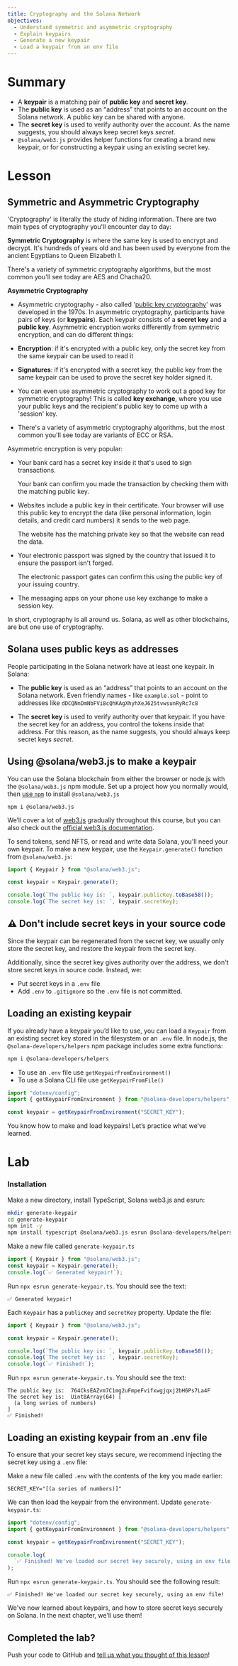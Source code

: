 ```yaml
---
title: Cryptography and the Solana Network
objectives:
  - Understand symmetric and asymmetric cryptography
  - Explain keypairs
  - Generate a new keypair
  - Load a keypair from an env file
---
```


# Summary

- A **keypair** is a matching pair of **public key** and **secret key**.
- The **public key** is used as an “address” that points to an account on the
  Solana network. A public key can be shared with anyone.
- The **secret key** is used to verify authority over the account. As the name
  suggests, you should always keep secret keys _secret_.
- `@solana/web3.js` provides helper functions for creating a brand new keypair,
  or for constructing a keypair using an existing secret key.

# Lesson

## Symmetric and Asymmetric Cryptography

'Cryptography' is literally the study of hiding information. There are two main
types of cryptography you'll encounter day to day:

**Symmetric Cryptography** is where the same key is used to encrypt and decrypt.
It's hundreds of years old and has been used by everyone from the ancient
Egyptians to Queen Elizabeth I.

There's a variety of symmetric cryptography algorithms, but the most common
you'll see today are AES and Chacha20.

**Asymmetric Cryptography**

- Asymmetric cryptography - also called
  '[public key cryptography](https://en.wikipedia.org/wiki/Public-key_cryptography)'
  was developed in the 1970s. In asymmetric cryptography, participants have
  pairs of keys (or **keypairs**). Each keypair consists of a **secret key** and
  a **public key**. Asymmetric encryption works differently from symmetric
  encryption, and can do different things:

- **Encryption**: if it's encrypted with a public key, only the secret key from
  the same keypair can be used to read it
- **Signatures**: if it's encrypted with a secret key, the public key from the
  same keypair can be used to prove the secret key holder signed it.
- You can even use asymmetric cryptography to work out a good key for symmetric
  cryptography! This is called **key exchange**, where you use your public keys
  and the recipient's public key to come up with a 'session' key.
- There's a variety of asymmetric cryptography algorithms, but the most common
  you'll see today are variants of ECC or RSA.

Asymmetric encryption is very popular:

- Your bank card has a secret key inside it that's used to sign transactions.

  Your bank can confirm you made the transaction by checking them with the
  matching public key.

- Websites include a public key in their certificate. Your browser will use this
  public key to encrypt the data (like personal information, login details, and
  credit card numbers) it sends to the web page.

  The website has the matching private key so that the website can read the
  data.

- Your electronic passport was signed by the country that issued it to ensure
  the passport isn't forged.

  The electronic passport gates can confirm this using the public key of your
  issuing country.

- The messaging apps on your phone use key exchange to make a session key.

In short, cryptography is all around us. Solana, as well as other blockchains,
are but one use of cryptography.

## Solana uses public keys as addresses

<!-- ![Solana wallet addresses](/public/assets/courses/unboxed/wallet-addresses.svg) -->

People participating in the Solana network have at least one keypair. In Solana:

- The **public key** is used as an “address” that points to an account on the
  Solana network. Even friendly names - like `example.sol` - point to addresses
  like `dDCQNnDmNbFVi8cQhKAgXhyhXeJ625tvwsunRyRc7c8`

- The **secret key** is used to verify authority over that keypair. If you have
  the secret key for an address, you control the tokens inside that address. For
  this reason, as the name suggests, you should always keep secret keys
  _secret_.

## Using @solana/web3.js to make a keypair

You can use the Solana blockchain from either the browser or node.js with the
`@solana/web3.js` npm module. Set up a project how you normally would, then
[use `npm`](https://nodesource.com/blog/an-absolute-beginners-guide-to-using-npm/)
to install `@solana/web3.js`

```
npm i @solana/web3.js
```

We’ll cover a lot of
[web3.js](https://docs.solana.com/developing/clients/javascript-reference)
gradually throughout this course, but you can also check out the
[official web3.js documentation](https://docs.solana.com/developing/clients/javascript-reference).

To send tokens, send NFTS, or read and write data Solana, you'll need your own
keypair. To make a new keypair, use the `Keypair.generate()` function from
`@solana/web3.js`:

```typescript
import { Keypair } from "@solana/web3.js";

const keypair = Keypair.generate();

console.log(`The public key is: `, keypair.publicKey.toBase58());
console.log(`The secret key is: `, keypair.secretKey);
```

## ⚠️ Don't include secret keys in your source code

Since the keypair can be regenerated from the secret key, we usually only store
the secret key, and restore the keypair from the secret key.

Additionally, since the secret key gives authority over the address, we don't
store secret keys in source code. Instead, we:

- Put secret keys in a `.env` file
- Add `.env` to `.gitignore` so the `.env` file is not committed.

## Loading an existing keypair

If you already have a keypair you’d like to use, you can load a `Keypair` from
an existing secret key stored in the filesystem or an `.env` file. In node.js,
the `@solana-developers/helpers` npm package includes some extra functions:

```bash
npm i @solana-developers/helpers
```

- To use an `.env` file use `getKeypairFromEnvironment()`
- To use a Solana CLI file use `getKeypairFromFile()`

```typescript
import "dotenv/config";
import { getKeypairFromEnvironment } from "@solana-developers/helpers";

const keypair = getKeypairFromEnvironment("SECRET_KEY");
```

You know how to make and load keypairs! Let’s practice what we’ve learned.

# Lab

### Installation

Make a new directory, install TypeScript, Solana web3.js and esrun:

```bash
mkdir generate-keypair
cd generate-keypair
npm init -y
npm install typescript @solana/web3.js esrun @solana-developers/helpers
```

Make a new file called `generate-keypair.ts`

```typescript
import { Keypair } from "@solana/web3.js";
const keypair = Keypair.generate();
console.log(`✅ Generated keypair!`);
```

Run `npx esrun generate-keypair.ts`. You should see the text:

```
✅ Generated keypair!
```

Each `Keypair` has a `publicKey` and `secretKey` property. Update the file:

```typescript
import { Keypair } from "@solana/web3.js";

const keypair = Keypair.generate();

console.log(`The public key is: `, keypair.publicKey.toBase58());
console.log(`The secret key is: `, keypair.secretKey);
console.log(`✅ Finished!`);
```

Run `npx esrun generate-keypair.ts`. You should see the text:

```
The public key is:  764CksEAZvm7C1mg2uFmpeFvifxwgjqxj2bH6Ps7La4F
The secret key is:  Uint8Array(64) [
  (a long series of numbers)
]
✅ Finished!
```

## Loading an existing keypair from an .env file

To ensure that your secret key stays secure, we recommend injecting the secret
key using a `.env` file:

Make a new file called `.env` with the contents of the key you made earlier:

```env
SECRET_KEY="[(a series of numbers)]"
```

We can then load the keypair from the environment. Update `generate-keypair.ts`:

```typescript
import "dotenv/config";
import { getKeypairFromEnvironment } from "@solana-developers/helpers";

const keypair = getKeypairFromEnvironment("SECRET_KEY");

console.log(
  `✅ Finished! We've loaded our secret key securely, using an env file!`,
);
```

Run `npx esrun generate-keypair.ts`. You should see the following result:

```text
✅ Finished! We've loaded our secret key securely, using an env file!
```

We've now learned about keypairs, and how to store secret keys securely on
Solana. In the next chapter, we'll use them!

## Completed the lab?

Push your code to GitHub and
[tell us what you thought of this lesson](https://form.typeform.com/to/IPH0UGz7#answers-lesson=ee06a213-5d74-4954-846e-cba883bc6db1)!
